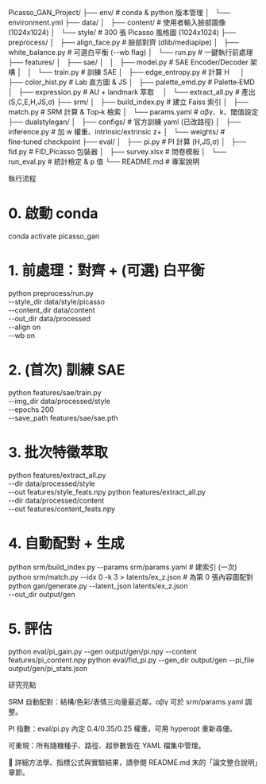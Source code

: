 Picasso_GAN_Project/
├── env/                  # conda & python 版本管理
│   └── environment.yml
├── data/
│   ├── content/          # 使用者輸入臉部圖像 (1024x1024)
│   └── style/            # 300 張 Picasso 風格圖 (1024x1024)
├── preprocess/
│   ├── align_face.py     # 臉部對齊 (dlib/mediapipe)
│   ├── white_balance.py  # 可選白平衡 (--wb flag)
│   └── run.py            # 一鍵執行前處理
├── features/
│   ├── sae/
│   │   ├── model.py      # SAE Encoder/Decoder 架構
│   │   └── train.py      # 訓練 SAE
│   ├── edge_entropy.py   # 計算 H 　
│   ├── color_hist.py     # Lab 直方圖 & JS
│   ├── palette_emd.py    # Palette‑EMD 
│   ├── expression.py     # AU + landmark 萃取　
│   └── extract_all.py    # 產出 (S,C,E,H,JS,σ)
├── srm/
│   ├── build_index.py    # 建立 Faiss 索引
│   ├── match.py          # SRM 計算 & Top‑k 檢索
│   └── params.yaml       # αβγ、k、閾值設定
├── dualstylegan/
│   ├── configs/          # 官方訓練 yaml (已改路徑)
│   ├── inference.py      # 加 w 權重、intrinsic/extrinsic z+
│   └── weights/          # fine‑tuned checkpoint
├── eval/
│   ├── pi.py             # PI 計算 (H,JS,σ)
│   ├── fid.py            # FID_Picasso 包裝器
│   ├── survey.xlsx       # 問卷模板
│   └── run_eval.py       # 統計檢定 & p 值
└── README.md             # 專案說明

執行流程

# 0. 啟動 conda
conda activate picasso_gan

# 1. 前處理：對齊 + (可選) 白平衡
python preprocess/run.py \
       --style_dir data/style/picasso \
       --content_dir data/content \
       --out_dir data/processed \
       --align on \
       --wb on

# 2. (首次) 訓練 SAE
python features/sae/train.py \
       --img_dir data/processed/style \
       --epochs 200 \
       --save_path features/sae/sae.pth

# 3. 批次特徵萃取
python features/extract_all.py \
       --dir data/processed/style \
       --out features/style_feats.npy
python features/extract_all.py \
       --dir data/processed/content \
       --out features/content_feats.npy

# 4. 自動配對 + 生成
python srm/build_index.py --params srm/params.yaml       # 建索引 (一次)
python srm/match.py --idx 0 -k 3 > latents/ex_z.json      # 為第 0 張內容圖配對
python gan/generate.py --latent_json latents/ex_z.json \
       --out_dir output/gen

# 5. 評估
python eval/pi_gain.py --gen output/gen/pi.npy --content features/pi_content.npy
python eval/fid_pi.py  --gen_dir output/gen --pi_file output/gen/pi_stats.json


<!-- 1. 資料前處理 (可關閉白平衡)
python preprocess/run.py --input_dir data --wb off

2. 訓練 SAE（一次性）
python features/sae/train.py --img_dir data/style

3. 特徵萃取
python features/extract_all.py --content data/content --style data/style

4. 建立索引
python srm/build_index.py --style_feats features/style.npy

5. SRM 配對 & 生成
python srm/match.py --content_feats features/content.npy --k 3

6. 評估
python eval/run_eval.py --gen_dir results --content_dir data/content --style_dir data/style -->


研究亮點

SRM 自動配對：結構/色彩/表情三向量最近鄰，αβγ 可於 srm/params.yaml 調整。

PI 指數：eval/pi.py 內定 0.4/0.35/0.25 權重，可用 hyperopt 重新尋優。

可重現：所有隨機種子、路徑、超參數皆在 YAML 檔集中管理。

📄 詳細方法學、指標公式與實驗結果，請參閱 README.md 末的「論文整合說明」章節。